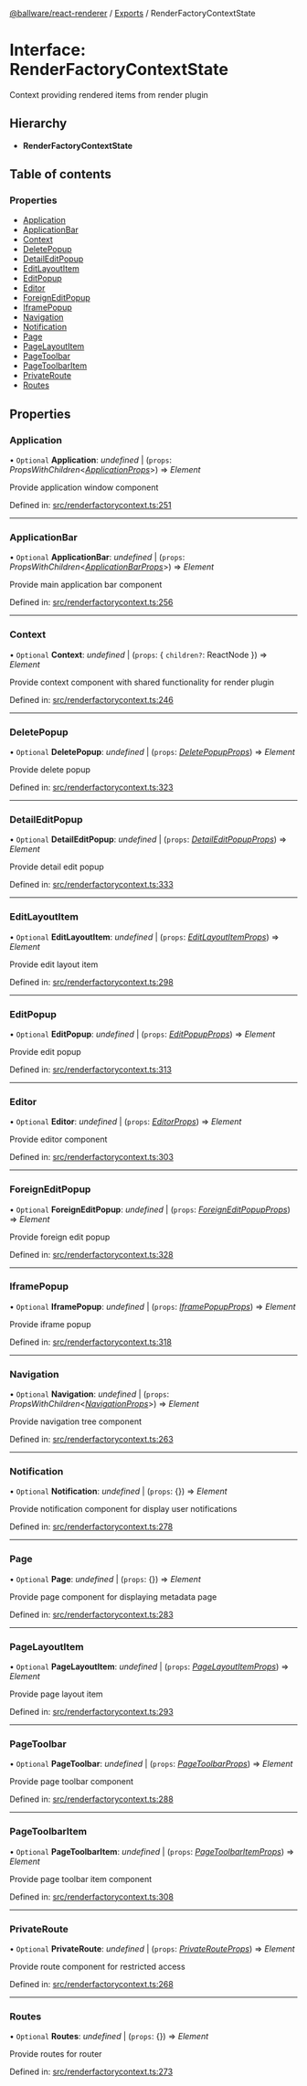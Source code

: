 [@ballware/react-renderer](../README.md) / [Exports](../modules.md) / RenderFactoryContextState

# Interface: RenderFactoryContextState

Context providing rendered items from render plugin

## Hierarchy

* **RenderFactoryContextState**

## Table of contents

### Properties

- [Application](renderfactorycontextstate.md#application)
- [ApplicationBar](renderfactorycontextstate.md#applicationbar)
- [Context](renderfactorycontextstate.md#context)
- [DeletePopup](renderfactorycontextstate.md#deletepopup)
- [DetailEditPopup](renderfactorycontextstate.md#detaileditpopup)
- [EditLayoutItem](renderfactorycontextstate.md#editlayoutitem)
- [EditPopup](renderfactorycontextstate.md#editpopup)
- [Editor](renderfactorycontextstate.md#editor)
- [ForeignEditPopup](renderfactorycontextstate.md#foreigneditpopup)
- [IframePopup](renderfactorycontextstate.md#iframepopup)
- [Navigation](renderfactorycontextstate.md#navigation)
- [Notification](renderfactorycontextstate.md#notification)
- [Page](renderfactorycontextstate.md#page)
- [PageLayoutItem](renderfactorycontextstate.md#pagelayoutitem)
- [PageToolbar](renderfactorycontextstate.md#pagetoolbar)
- [PageToolbarItem](renderfactorycontextstate.md#pagetoolbaritem)
- [PrivateRoute](renderfactorycontextstate.md#privateroute)
- [Routes](renderfactorycontextstate.md#routes)

## Properties

### Application

• `Optional` **Application**: *undefined* \| (`props`: *PropsWithChildren*<[*ApplicationProps*](applicationprops.md)\>) => *Element*

Provide application window component

Defined in: [src/renderfactorycontext.ts:251](https://github.com/frankball/ballware-react-renderer/blob/625dfe5/src/renderfactorycontext.ts#L251)

___

### ApplicationBar

• `Optional` **ApplicationBar**: *undefined* \| (`props`: *PropsWithChildren*<[*ApplicationBarProps*](applicationbarprops.md)\>) => *Element*

Provide main application bar component

Defined in: [src/renderfactorycontext.ts:256](https://github.com/frankball/ballware-react-renderer/blob/625dfe5/src/renderfactorycontext.ts#L256)

___

### Context

• `Optional` **Context**: *undefined* \| (`props`: { `children?`: ReactNode  }) => *Element*

Provide context component with shared functionality for render plugin

Defined in: [src/renderfactorycontext.ts:246](https://github.com/frankball/ballware-react-renderer/blob/625dfe5/src/renderfactorycontext.ts#L246)

___

### DeletePopup

• `Optional` **DeletePopup**: *undefined* \| (`props`: [*DeletePopupProps*](deletepopupprops.md)) => *Element*

Provide delete popup

Defined in: [src/renderfactorycontext.ts:323](https://github.com/frankball/ballware-react-renderer/blob/625dfe5/src/renderfactorycontext.ts#L323)

___

### DetailEditPopup

• `Optional` **DetailEditPopup**: *undefined* \| (`props`: [*DetailEditPopupProps*](detaileditpopupprops.md)) => *Element*

Provide detail edit popup

Defined in: [src/renderfactorycontext.ts:333](https://github.com/frankball/ballware-react-renderer/blob/625dfe5/src/renderfactorycontext.ts#L333)

___

### EditLayoutItem

• `Optional` **EditLayoutItem**: *undefined* \| (`props`: [*EditLayoutItemProps*](editlayoutitemprops.md)) => *Element*

Provide edit layout item

Defined in: [src/renderfactorycontext.ts:298](https://github.com/frankball/ballware-react-renderer/blob/625dfe5/src/renderfactorycontext.ts#L298)

___

### EditPopup

• `Optional` **EditPopup**: *undefined* \| (`props`: [*EditPopupProps*](editpopupprops.md)) => *Element*

Provide edit popup

Defined in: [src/renderfactorycontext.ts:313](https://github.com/frankball/ballware-react-renderer/blob/625dfe5/src/renderfactorycontext.ts#L313)

___

### Editor

• `Optional` **Editor**: *undefined* \| (`props`: [*EditorProps*](editorprops.md)) => *Element*

Provide editor component

Defined in: [src/renderfactorycontext.ts:303](https://github.com/frankball/ballware-react-renderer/blob/625dfe5/src/renderfactorycontext.ts#L303)

___

### ForeignEditPopup

• `Optional` **ForeignEditPopup**: *undefined* \| (`props`: [*ForeignEditPopupProps*](foreigneditpopupprops.md)) => *Element*

Provide foreign edit popup

Defined in: [src/renderfactorycontext.ts:328](https://github.com/frankball/ballware-react-renderer/blob/625dfe5/src/renderfactorycontext.ts#L328)

___

### IframePopup

• `Optional` **IframePopup**: *undefined* \| (`props`: [*IframePopupProps*](iframepopupprops.md)) => *Element*

Provide iframe popup

Defined in: [src/renderfactorycontext.ts:318](https://github.com/frankball/ballware-react-renderer/blob/625dfe5/src/renderfactorycontext.ts#L318)

___

### Navigation

• `Optional` **Navigation**: *undefined* \| (`props`: *PropsWithChildren*<[*NavigationProps*](navigationprops.md)\>) => *Element*

Provide navigation tree component

Defined in: [src/renderfactorycontext.ts:263](https://github.com/frankball/ballware-react-renderer/blob/625dfe5/src/renderfactorycontext.ts#L263)

___

### Notification

• `Optional` **Notification**: *undefined* \| (`props`: {}) => *Element*

Provide notification component for display user notifications

Defined in: [src/renderfactorycontext.ts:278](https://github.com/frankball/ballware-react-renderer/blob/625dfe5/src/renderfactorycontext.ts#L278)

___

### Page

• `Optional` **Page**: *undefined* \| (`props`: {}) => *Element*

Provide page component for displaying metadata page

Defined in: [src/renderfactorycontext.ts:283](https://github.com/frankball/ballware-react-renderer/blob/625dfe5/src/renderfactorycontext.ts#L283)

___

### PageLayoutItem

• `Optional` **PageLayoutItem**: *undefined* \| (`props`: [*PageLayoutItemProps*](pagelayoutitemprops.md)) => *Element*

Provide page layout item

Defined in: [src/renderfactorycontext.ts:293](https://github.com/frankball/ballware-react-renderer/blob/625dfe5/src/renderfactorycontext.ts#L293)

___

### PageToolbar

• `Optional` **PageToolbar**: *undefined* \| (`props`: [*PageToolbarProps*](pagetoolbarprops.md)) => *Element*

Provide page toolbar component

Defined in: [src/renderfactorycontext.ts:288](https://github.com/frankball/ballware-react-renderer/blob/625dfe5/src/renderfactorycontext.ts#L288)

___

### PageToolbarItem

• `Optional` **PageToolbarItem**: *undefined* \| (`props`: [*PageToolbarItemProps*](pagetoolbaritemprops.md)) => *Element*

Provide page toolbar item component

Defined in: [src/renderfactorycontext.ts:308](https://github.com/frankball/ballware-react-renderer/blob/625dfe5/src/renderfactorycontext.ts#L308)

___

### PrivateRoute

• `Optional` **PrivateRoute**: *undefined* \| (`props`: [*PrivateRouteProps*](privaterouteprops.md)) => *Element*

Provide route component for restricted access

Defined in: [src/renderfactorycontext.ts:268](https://github.com/frankball/ballware-react-renderer/blob/625dfe5/src/renderfactorycontext.ts#L268)

___

### Routes

• `Optional` **Routes**: *undefined* \| (`props`: {}) => *Element*

Provide routes for router

Defined in: [src/renderfactorycontext.ts:273](https://github.com/frankball/ballware-react-renderer/blob/625dfe5/src/renderfactorycontext.ts#L273)
